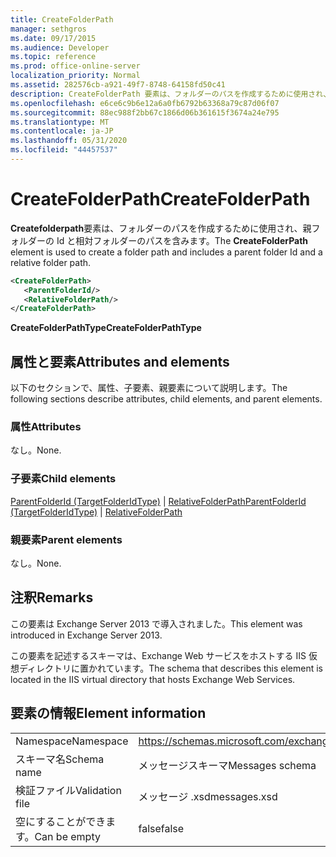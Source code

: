 ```yaml
---
title: CreateFolderPath
manager: sethgros
ms.date: 09/17/2015
ms.audience: Developer
ms.topic: reference
ms.prod: office-online-server
localization_priority: Normal
ms.assetid: 282576cb-a921-49f7-8748-64158fd50c41
description: CreateFolderPath 要素は、フォルダーのパスを作成するために使用され、親フォルダーの Id と相対フォルダーのパスを含みます。
ms.openlocfilehash: e6ce6c9b6e12a6a0fb6792b63368a79c87d06f07
ms.sourcegitcommit: 88ec988f2bb67c1866d06b361615f3674a24e795
ms.translationtype: MT
ms.contentlocale: ja-JP
ms.lasthandoff: 05/31/2020
ms.locfileid: "44457537"
---
```

# <a name="createfolderpath"></a><span data-ttu-id="545c4-103">CreateFolderPath</span><span class="sxs-lookup"><span data-stu-id="545c4-103">CreateFolderPath</span></span>

<span data-ttu-id="545c4-104">**Createfolderpath**要素は、フォルダーのパスを作成するために使用され、親フォルダーの Id と相対フォルダーのパスを含みます。</span><span class="sxs-lookup"><span data-stu-id="545c4-104">The **CreateFolderPath** element is used to create a folder path and includes a parent folder Id and a relative folder path.</span></span> 
  
```XML
<CreateFolderPath>
   <ParentFolderId/>
   <RelativeFolderPath/>
</CreateFolderPath>
```

 <span data-ttu-id="545c4-105">**CreateFolderPathType**</span><span class="sxs-lookup"><span data-stu-id="545c4-105">**CreateFolderPathType**</span></span>
## <a name="attributes-and-elements"></a><span data-ttu-id="545c4-106">属性と要素</span><span class="sxs-lookup"><span data-stu-id="545c4-106">Attributes and elements</span></span>

<span data-ttu-id="545c4-107">以下のセクションで、属性、子要素、親要素について説明します。</span><span class="sxs-lookup"><span data-stu-id="545c4-107">The following sections describe attributes, child elements, and parent elements.</span></span>
  
### <a name="attributes"></a><span data-ttu-id="545c4-108">属性</span><span class="sxs-lookup"><span data-stu-id="545c4-108">Attributes</span></span>

<span data-ttu-id="545c4-109">なし。</span><span class="sxs-lookup"><span data-stu-id="545c4-109">None.</span></span>
  
### <a name="child-elements"></a><span data-ttu-id="545c4-110">子要素</span><span class="sxs-lookup"><span data-stu-id="545c4-110">Child elements</span></span>

<span data-ttu-id="545c4-111">[ParentFolderId (TargetFolderIdType)](parentfolderid-targetfolderidtype.md)  | [RelativeFolderPath](relativefolderpath.md)</span><span class="sxs-lookup"><span data-stu-id="545c4-111">[ParentFolderId (TargetFolderIdType)](parentfolderid-targetfolderidtype.md) | [RelativeFolderPath](relativefolderpath.md)</span></span>
  
### <a name="parent-elements"></a><span data-ttu-id="545c4-112">親要素</span><span class="sxs-lookup"><span data-stu-id="545c4-112">Parent elements</span></span>

<span data-ttu-id="545c4-113">なし。</span><span class="sxs-lookup"><span data-stu-id="545c4-113">None.</span></span>
  
## <a name="remarks"></a><span data-ttu-id="545c4-114">注釈</span><span class="sxs-lookup"><span data-stu-id="545c4-114">Remarks</span></span>

<span data-ttu-id="545c4-115">この要素は Exchange Server 2013 で導入されました。</span><span class="sxs-lookup"><span data-stu-id="545c4-115">This element was introduced in Exchange Server 2013.</span></span>
  
<span data-ttu-id="545c4-116">この要素を記述するスキーマは、Exchange Web サービスをホストする IIS 仮想ディレクトリに置かれています。</span><span class="sxs-lookup"><span data-stu-id="545c4-116">The schema that describes this element is located in the IIS virtual directory that hosts Exchange Web Services.</span></span>
  
## <a name="element-information"></a><span data-ttu-id="545c4-117">要素の情報</span><span class="sxs-lookup"><span data-stu-id="545c4-117">Element information</span></span>

|||
|:-----|:-----|
|<span data-ttu-id="545c4-118">Namespace</span><span class="sxs-lookup"><span data-stu-id="545c4-118">Namespace</span></span>  <br/> |https://schemas.microsoft.com/exchange/services/2006/messages  <br/> |
|<span data-ttu-id="545c4-119">スキーマ名</span><span class="sxs-lookup"><span data-stu-id="545c4-119">Schema name</span></span>  <br/> |<span data-ttu-id="545c4-120">メッセージスキーマ</span><span class="sxs-lookup"><span data-stu-id="545c4-120">Messages schema</span></span>  <br/> |
|<span data-ttu-id="545c4-121">検証ファイル</span><span class="sxs-lookup"><span data-stu-id="545c4-121">Validation file</span></span>  <br/> |<span data-ttu-id="545c4-122">メッセージ .xsd</span><span class="sxs-lookup"><span data-stu-id="545c4-122">messages.xsd</span></span>  <br/> |
|<span data-ttu-id="545c4-123">空にすることができます。</span><span class="sxs-lookup"><span data-stu-id="545c4-123">Can be empty</span></span>  <br/> |<span data-ttu-id="545c4-124">false</span><span class="sxs-lookup"><span data-stu-id="545c4-124">false</span></span>  <br/> |
   

